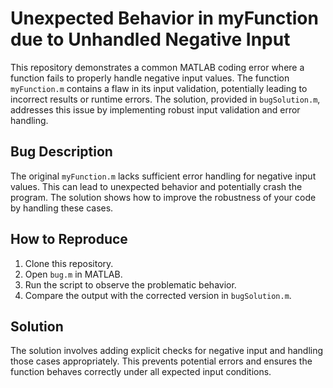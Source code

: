 # Unexpected Behavior in myFunction due to Unhandled Negative Input

This repository demonstrates a common MATLAB coding error where a function fails to properly handle negative input values. The function `myFunction.m` contains a flaw in its input validation, potentially leading to incorrect results or runtime errors.  The solution, provided in `bugSolution.m`, addresses this issue by implementing robust input validation and error handling.

## Bug Description
The original `myFunction.m` lacks sufficient error handling for negative input values. This can lead to unexpected behavior and potentially crash the program. The solution shows how to improve the robustness of your code by handling these cases.

## How to Reproduce
1. Clone this repository.
2. Open `bug.m` in MATLAB.
3. Run the script to observe the problematic behavior.
4. Compare the output with the corrected version in `bugSolution.m`.

## Solution
The solution involves adding explicit checks for negative input and handling those cases appropriately. This prevents potential errors and ensures the function behaves correctly under all expected input conditions.